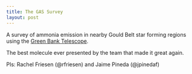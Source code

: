 ```yaml
---
title: The GAS Survey
layout: post
---
```


A survey of ammonia emission in nearby Gould Belt star forming regions using the
[Green Bank Telescope](https://science.nrao.edu/facilities/gbt).

The best molecule ever presented by the team that made it great again.

PIs: Rachel Friesen (@rfriesen) and Jaime Pineda (@jpinedaf)
